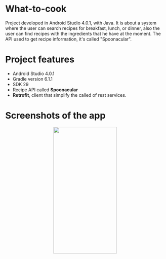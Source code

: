 # What-to-cook
Project developed in Android Studio 4.0.1, with Java. It is about a system where the user can search recipes for breakfast, lunch, or dinner, also the user can find recipes with the ingredients that he have at the moment. The API used to get recipe information, it's called "Spoonacular".


# Project features

- Android Studio 4.0.1
- Gradle version 6.1.1
- SDK 29
- Recipe API called **Spoonacular**
- **Retrofit**, client that simplify the called of rest services.


# Screenshots of the app

<p align="center">

<img src="https://user-images.githubusercontent.com/59579790/117865844-c4a08b80-b26c-11eb-809b-d62524019f2d.png" width="200" height="400" />
</p>
